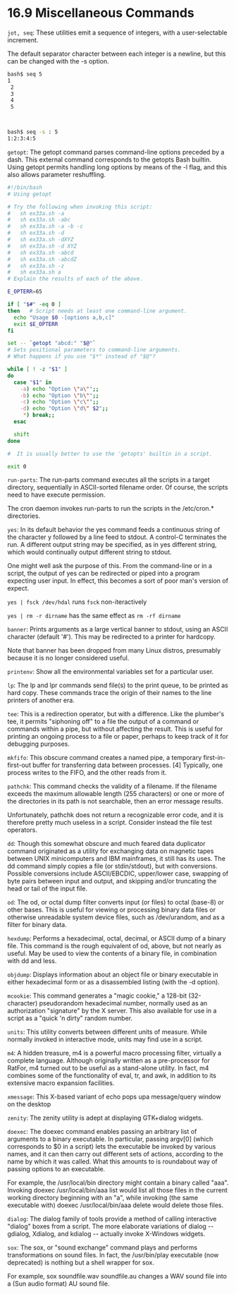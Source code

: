 # 16.9 Miscellaneous Commands

`jot, seq`: These utilities emit a sequence of integers, with a user-selectable increment.

The default separator character between each integer is a newline, but this can be changed with the -s option.


```sh
bash$ seq 5
1
 2
 3
 4
 5



bash$ seq -s : 5
1:2:3:4:5
```

`getopt`: The getopt command parses command-line options preceded by a dash. This external command corresponds to the getopts Bash builtin. Using getopt permits handling long options by means of the -l flag, and this also allows parameter reshuffling.

```sh
#!/bin/bash
# Using getopt

# Try the following when invoking this script:
#   sh ex33a.sh -a
#   sh ex33a.sh -abc
#   sh ex33a.sh -a -b -c
#   sh ex33a.sh -d
#   sh ex33a.sh -dXYZ
#   sh ex33a.sh -d XYZ
#   sh ex33a.sh -abcd
#   sh ex33a.sh -abcdZ
#   sh ex33a.sh -z
#   sh ex33a.sh a
# Explain the results of each of the above.

E_OPTERR=65

if [ "$#" -eq 0 ]
then   # Script needs at least one command-line argument.
  echo "Usage $0 -[options a,b,c]"
  exit $E_OPTERR
fi  

set -- `getopt "abcd:" "$@"`
# Sets positional parameters to command-line arguments.
# What happens if you use "$*" instead of "$@"?

while [ ! -z "$1" ]
do
  case "$1" in
    -a) echo "Option \"a\"";;
    -b) echo "Option \"b\"";;
    -c) echo "Option \"c\"";;
    -d) echo "Option \"d\" $2";;
     *) break;;
  esac

  shift
done

#  It is usually better to use the 'getopts' builtin in a script.

exit 0
```

`run-parts`: The run-parts command executes all the scripts in a target directory, sequentially in ASCII-sorted filename order. Of course, the scripts need to have execute permission.

The cron daemon invokes run-parts to run the scripts in the /etc/cron.* directories.

`yes`: In its default behavior the yes command feeds a continuous string of the character y followed by a line feed to stdout. A control-C terminates the run. A different output string may be specified, as in yes different string, which would continually output different string to stdout.

One might well ask the purpose of this. From the command-line or in a script, the output of yes can be redirected or piped into a program expecting user input. In effect, this becomes a sort of poor man's version of expect.

`yes | fsck /dev/hdal` runs `fsck` non-iteractively

`yes | rm -r dirname` has the same effect as `rm -rf dirname`

`banner`: Prints arguments as a large vertical banner to stdout, using an ASCII character (default '#'). This may be redirected to a printer for hardcopy.

Note that banner has been dropped from many Linux distros, presumably because it is no longer considered useful.

`printenv`: Show all the environmental variables set for a particular user.

`lp`: The lp and lpr commands send file(s) to the print queue, to be printed as hard copy. These commands trace the origin of their names to the line printers of another era.

`tee`: This is a redirection operator, but with a difference. Like the plumber's tee, it permits "siphoning off" to a file the output of a command or commands within a pipe, but without affecting the result. This is useful for printing an ongoing process to a file or paper, perhaps to keep track of it for debugging purposes.

`mkfifo`: This obscure command creates a named pipe, a temporary first-in-first-out buffer for transferring data between processes. [4] Typically, one process writes to the FIFO, and the other reads from it.

`pathchk`: This command checks the validity of a filename. If the filename exceeds the maximum allowable length (255 characters) or one or more of the directories in its path is not searchable, then an error message results.

Unfortunately, pathchk does not return a recognizable error code, and it is therefore pretty much useless in a script. Consider instead the file test operators.

`dd`: Though this somewhat obscure and much feared data duplicator command originated as a utility for exchanging data on magnetic tapes between UNIX minicomputers and IBM mainframes, it still has its uses. The dd command simply copies a file (or stdin/stdout), but with conversions. Possible conversions include ASCII/EBCDIC, upper/lower case, swapping of byte pairs between input and output, and skipping and/or truncating the head or tail of the input file.

`od`: The od, or octal dump filter converts input (or files) to octal (base-8) or other bases. This is useful for viewing or processing binary data files or otherwise unreadable system device files, such as /dev/urandom, and as a filter for binary data.

`hexdump`: Performs a hexadecimal, octal, decimal, or ASCII dump of a binary file. This command is the rough equivalent of od, above, but not nearly as useful. May be used to view the contents of a binary file, in combination with dd and less.

`objdump`: Displays information about an object file or binary executable in either hexadecimal form or as a disassembled listing (with the -d option).

`mcookie`: This command generates a "magic cookie," a 128-bit (32-character) pseudorandom hexadecimal number, normally used as an authorization "signature" by the X server. This also available for use in a script as a "quick 'n dirty" random number.

`units`: This utility converts between different units of measure. While normally invoked in interactive mode, units may find use in a script.

`m4`: A hidden treasure, m4 is a powerful macro processing filter, virtually a complete language. Although originally written as a pre-processor for RatFor, m4 turned out to be useful as a stand-alone utility. In fact, m4 combines some of the functionality of eval, tr, and awk, in addition to its extensive macro expansion facilities.

`xmessage`: This X-based variant of echo pops upa  message/query window on the desktop

`zenity`: The zenity utility is adept at displaying GTK+dialog widgets.

`doexec`: The doexec command enables passing an arbitrary list of arguments to a binary executable. In particular, passing argv[0] (which corresponds to $0 in a script) lets the executable be invoked by various names, and it can then carry out different sets of actions, according to the name by which it was called. What this amounts to is roundabout way of passing options to an executable.

For example, the /usr/local/bin directory might contain a binary called "aaa". Invoking doexec /usr/local/bin/aaa list would list all those files in the current working directory beginning with an "a", while invoking (the same executable with) doexec /usr/local/bin/aaa delete would delete those files.

`dialog`: The dialog family of tools provide a method of calling interactive "dialog" boxes from a script. The more elaborate variations of dialog -- gdialog, Xdialog, and kdialog -- actually invoke X-Windows widgets.

`sox`: The sox, or "sound exchange" command plays and performs transformations on sound files. In fact, the /usr/bin/play executable (now deprecated) is nothing but a shell wrapper for sox.

For example, sox soundfile.wav soundfile.au changes a WAV sound file into a (Sun audio format) AU sound file.
